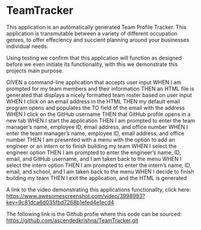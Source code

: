 # TeamTracker

This application is an automatically generated Team Profile Tracker. This application is transmutable between a variety of different occupation genres, to offer effeciency and succient planning around your businesses individual needs.

Using testing we confirm that this application will function as designed before we even initiate its functionality, with this we demonstrate this projects main purpose.

GIVEN a command-line application that accepts user input
WHEN I am prompted for my team members and their information
THEN an HTML file is generated that displays a nicely formatted team roster based on user input
WHEN I click on an email address in the HTML
THEN my default email program opens and populates the TO field of the email with the address
WHEN I click on the GitHub username
THEN that GitHub profile opens in a new tab
WHEN I start the application
THEN I am prompted to enter the team manager’s name, employee ID, email address, and office number
WHEN I enter the team manager’s name, employee ID, email address, and office number
THEN I am presented with a menu with the option to add an engineer or an intern or to finish building my team
WHEN I select the engineer option
THEN I am prompted to enter the engineer’s name, ID, email, and GitHub username, and I am taken back to the menu
WHEN I select the intern option
THEN I am prompted to enter the intern’s name, ID, email, and school, and I am taken back to the menu
WHEN I decide to finish building my team
THEN I exit the application, and the HTML is generated


A link to the video demonstrating this applications functionality, click here:
https://www.awesomescreenshot.com/video/3998993?key=9c81dca6d035fbd7268b1efed4e1ecd4

The following link is the Github profie where this code can be sourced:
https://github.com/ascendedkrishna/TeamTracker.git
